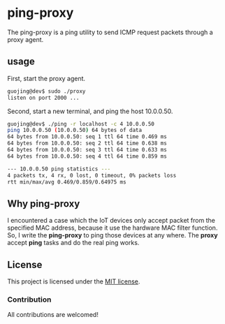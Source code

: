 # ping-proxy

The ping-proxy is a ping utility to send ICMP request packets through a proxy agent.

## usage

First, start the proxy agent.

```bash
guojing@dev$ sudo ./proxy
listen on port 2000 ...
```

Second, start a new terminal, and ping the host 10.0.0.50.

```bash
guojing@dev$ ./ping -r localhost -c 4 10.0.0.50
ping 10.0.0.50 (10.0.0.50) 64 bytes of data
64 bytes from 10.0.0.50: seq 1 ttl 64 time 0.469 ms
64 bytes from 10.0.0.50: seq 2 ttl 64 time 0.638 ms
64 bytes from 10.0.0.50: seq 3 ttl 64 time 0.633 ms
64 bytes from 10.0.0.50: seq 4 ttl 64 time 0.859 ms

--- 10.0.0.50 ping statistics ---
4 packets tx, 4 rx, 0 lost, 0 timeout, 0% packets loss
rtt min/max/avg 0.469/0.859/0.64975 ms
```

## Why ping-proxy

I encountered a case which the IoT devices only accept packet from the specified MAC address, because it use the hardware MAC filter function. So, I write the **ping-proxy** to ping those devices at any where. The **proxy** accept **ping** tasks and do the real ping works.

## License

This project is licensed under the [MIT license](https://opensource.org/licenses/MIT).

### Contribution

All contributions are welcomed!
